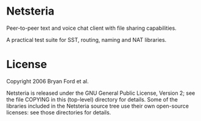 Netsteria
=========

Peer-to-peer text and voice chat client with file sharing capabilities.

A practical test suite for SST, routing, naming and NAT libraries.


License
=======

Copyright 2006 Bryan Ford et al.

Netsteria is released under the GNU General Public License, Version 2;
see the file COPYING in this (top-level) directory for details.
Some of the libraries included in the Netsteria source tree
use their own open-source licenses: see those directories for details.
